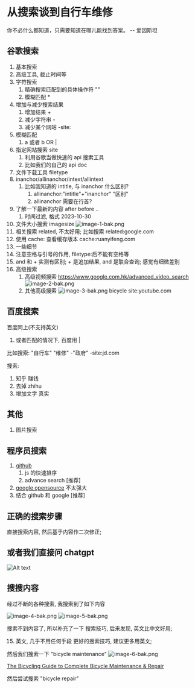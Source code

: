 # 从搜索谈到自行车维修

你不必什么都知道，只需要知道在哪儿能找到答案。 -- 爱因斯坦

## 谷歌搜索

1. 基本搜索
2. 高级工具, 截止时间等
3. 字符搜索
   1. 精确搜索匹配到的具体操作符 ""
   2. 模糊匹配 \*
4. 增加与减少搜索结果
   1. 增加结果 +
   2. 减少字符串 -
   3. 减少某个网站 -site:
5. 模糊匹配
   1. a 或者 b OR |
6. 指定网站搜索 site
   1. 利用谷歌当做快速的 api 搜索工具
   2. 比如我们的自己的 api doc
7. 文件下载工具 filetype
8. inanchor/allinanchor/intext/allintext
   1. 比如我知道的 intitle, 与 inanchor 什么区别?
      1. allinanchor:"intitle"+"inanchor" "区别"
      2. allinanchor 需要在行首?
9. 了解一下最新的内容 after before ..
   1. 时间过滤, 格式 2023-10-30
10. 文件大小搜索 imagesize
    ![image-1-bak.png](https://p.ipic.vip/yfrpx9.png)
11. 相关搜索 related, 不太好用; 比如搜索 related:google.com
12. 使用 cache: 查看缓存版本 cache:ruanyifeng.com
13. 一些细节
14. 注意空格与引号的作用, filetype:后不能有空格等
15. and 和 + 实测有区别; + 是追加结果, and 是联合查询; 感觉有细微差别
16. 高级搜索
    1. 高级视频搜索
       https://www.google.com.hk/advanced_video_search
       ![image-2-bak.png](https://p.ipic.vip/p3dcll.png)
    2. 其他高级搜索
       ![image-3-bak.png](https://p.ipic.vip/zt57nh.png) bicycle site:youtube.com

## 百度搜索

百度同上(不支持英文)

1. 或者匹配的情况下, 百度用 |

比如搜索:
"自行车" "维修"
-"政府"
-site:jd.com

搜索:

1. 知乎 赚钱
2. 去掉 zhihu
3. 增加文字 真实

## 其他

1. 图片搜索

## 程序员搜索

1. [github](https://github.com/search?q=&type=Repositories&ref=advsearch&l=&l=)
   1. js 的快速排序
   2. advance search [推荐]
2. [google opensource](https://opensource.google/?hl=zh-cn) 不太强大
3. 结合 github 和 google [推荐]

## 正确的搜索步骤

直接搜索内容, 然后基于内容作二次修正;

## 或者我们直接问 chatgpt

![Alt text](https://p.ipic.vip/rvhw12.png)

## 搜搜内容

经过不断的各种搜索, 我搜索到了如下内容

![image-4-bak.png](https://p.ipic.vip/q9si59.png)
![image-5-bak.png](https://p.ipic.vip/f393sr.png)

搜索不到内容了, 所以补充了一下 搜索技巧, 后来发现, 英文比中文好用;

15. 英文, 几乎不用任何手段
    更好的搜索技巧, 建议更多用英文;

然后我们搜索一下 "bicycle maintenance"
![image-6-bak.png](https://p.ipic.vip/wx6so2.png)

[The Bicycling Guide to Complete Bicycle Maintenance & Repair](https://www.google.com.hk/books/edition/The_Bicycling_Guide_to_Complete_Bicycle/fftA2KvI7x0C?hl=zh-CN&gbpv=1&dq=bicycle+maintenance&pg=PA19&printsec=frontcover)

然后尝试搜索 "bicycle repair"
